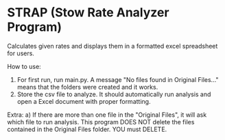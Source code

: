 # STRAP (Stow Rate Analyzer Program)

Calculates given rates and displays them in a formatted excel spreadsheet for users.

How to use:
  1. For first run, run main.py. A message "No files found in Original Files..." means that the folders were created and it works.
  2. Store the csv file to analyze. It should automatically run analysis and open a Excel document with proper formatting.
  
  Extra:
  a) If there are more than one file in the "Original Files", it will ask which file to run analysis. This program DOES NOT delete the files contained in the Original Files folder. YOU must DELETE.
